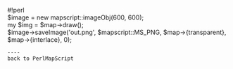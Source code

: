 #!perl                                                                                      
$image = new mapscript::imageObj(600, 600);                                                 
my $img = $map->draw();                                                                     
$image->saveImage('out.png', $mapscript::MS_PNG, $map->{transparent}, $map->{interlace}, 0);
```                                                                                         
----                                                                                        
back to PerlMapScript                                                                       

